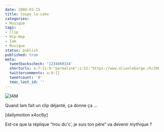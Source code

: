 ```yaml
---
date: 2008-03-15
title: Coupe le cake
categories:
- Musique
tags:
- Clip
- Hip-Hop
- Iam
- Musique
status: publish
published: true
meta:
  tweetbackscheck: '1234460334'
  shorturls: a:7:{s:9:"permalink";s:52:"https://www.alienlebarge.ch/2008/03/15/coupe-le-cake/";s:7:"tinyurl";s:25:"https://tinyurl.com/d6twt7";s:4:"isgd";s:17:"https://is.gd/ivxH";s:5:"bitly";s:18:"https://bit.ly/OB2a";s:5:"snipr";s:22:"https://snipr.com/bcw8f";s:5:"snurl";s:22:"https://snurl.com/bcw8f";s:7:"snipurl";s:24:"https://snipurl.com/bcw8f";}
  twittercomments: a:0:{}
  tweetcount: '0'
  tmac_last_id: ''
---
```

<img src="https://dlgjp9x71cipk.cloudfront.net/2008/03/iam.png" alt="IAM" />

Quand Iam fait un clip déjanté, ça donne ça ...

<!--more-->

[dailymotion x4oc6y]

Est-ce que la réplique "trou du'c', je suis ton père" va devenir mythique ?
